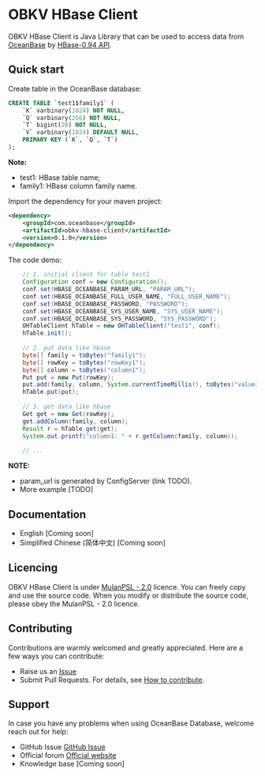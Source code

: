 # OBKV HBase Client
OBKV HBase Client is Java Library that can be used to access data from [OceanBase](https://github.com/oceanbase/oceanbase) by [HBase-0.94 API](https://svn.apache.org/repos/asf/hbase/hbase.apache.org/trunk/0.94/apidocs/index.html).

## Quick start

Create table in the OceanBase database:

``` sql
CREATE TABLE `test1$family1` (
    `K` varbinary(1024) NOT NULL,
    `Q` varbinary(256) NOT NULL,
    `T` bigint(20) NOT NULL,
    `V` varbinary(1024) DEFAULT NULL,
    PRIMARY KEY (`K`, `Q`, `T`)
);
```
**Note:**
* test1: HBase table name;
* family1: HBase column family name.

Import the dependency for your maven project:
``` xml
<dependency>
    <groupId>com.oceanbase</groupId>
    <artifactId>obkv-hbase-client</artifactId>
    <version>0.1.0</version>
</dependency>
```

The code demo:
``` java
    // 1. initial client for table test1
    Configuration conf = new Configuration();
    conf.set(HBASE_OCEANBASE_PARAM_URL, "PARAM_URL");
    conf.set(HBASE_OCEANBASE_FULL_USER_NAME, "FULL_USER_NAME");
    conf.set(HBASE_OCEANBASE_PASSWORD, "PASSWORD");
    conf.set(HBASE_OCEANBASE_SYS_USER_NAME, "SYS_USER_NAME");
    conf.set(HBASE_OCEANBASE_SYS_PASSWORD, "SYS_PASSWORD");
    OHTableClient hTable = new OHTableClient("test1", conf);
    hTable.init();
    
    // 2. put data like hbase
    byte[] family = toBytes("family1");
    byte[] rowKey = toBytes("rowKey1");
    byte[] column = toBytes("column1");
    Put put = new Put(rowKey);
    put.add(family, column, System.currentTimeMillis(), toBytes("value1"));
    hTable.put(put);
    
    // 3. get data like hbase
    Get get = new Get(rowKey);
    get.addColumn(family, column);
    Result r = hTable.get(get);
    System.out.printf("column1: " + r.getColumn(family, column));
    
    // ...
```
**NOTE:**
* param_url is generated by ConfigServer (link TODO). 
* More example [TODO]
## Documentation

- English [Coming soon]
- Simplified Chinese (简体中文) [Coming soon]

## Licencing

OBKV HBase Client is under [MulanPSL - 2.0](http://license.coscl.org.cn/MulanPSL2) licence. You can freely copy and use the source code. When you modify or distribute the source code, please obey the MulanPSL - 2.0 licence.

## Contributing

Contributions are warmly welcomed and greatly appreciated. Here are a few ways you can contribute:

- Raise us an [Issue](https://github.com/oceanbase/obkv-hbase-client-java/issues)
- Submit Pull Requests. For details, see [How to contribute](CONTRIBUTING.md).

## Support

In case you have any problems when using OceanBase Database, welcome reach out for help:

- GitHub Issue [GitHub Issue](https://github.com/oceanbase/obkv-hbase-client-java/issues)
- Official forum [Official website](https://open.oceanbase.com)
- Knowledge base [Coming soon]

